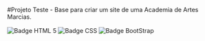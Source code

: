 #Projeto Teste - Base para criar um site de uma Academia de Artes Marcias.

<div style="display: inline_block">
    <img align="center" src="https://img.shields.io/badge/HTML5-E34F26?style=for-the-badge&logo=html5&logoColor=white" alt="Badge HTML 5">
    <img align="center" src="https://img.shields.io/badge/CSS3-1572B6?style=for-the-badge&logo=css3&logoColor=white" alt="Badge CSS">
    <img align="center" src="https://img.shields.io/badge/Bootstrap-563D7C?style=for-the-badge&logo=bootstrap&logoColor=white" alt="Badge BootStrap">
</div>
